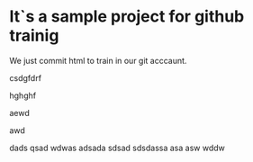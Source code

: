 # It`s a sample project for github trainig


We just commit html to train in our git acccaunt.

csdgfdrf


hghghf

aewd


awd



dads
qsad
wdwas
adsada
sdsad
sdsdassa
asa
asw
wddw

